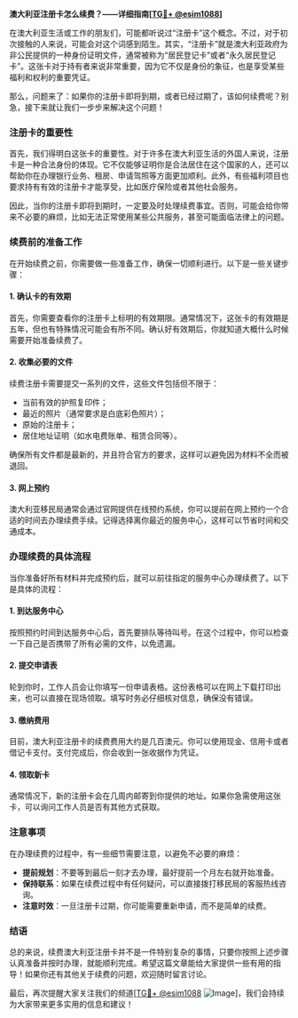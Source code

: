 **澳大利亚注册卡怎么续费？——详细指南[[TG💪+ @esim1088](https://t.me/s/esim1088)]**

在澳大利亚生活或工作的朋友们，可能都听说过“注册卡”这个概念。不过，对于初次接触的人来说，可能会对这个词感到陌生。其实，“注册卡”就是澳大利亚政府为非公民提供的一种身份证明文件，通常被称为“居民登记卡”或者“永久居民登记卡”。这张卡对于持有者来说非常重要，因为它不仅是身份的象征，也是享受某些福利和权利的重要凭证。

那么，问题来了：如果你的注册卡即将到期，或者已经过期了，该如何续费呢？别急，接下来就让我们一步步来解决这个问题！

### 注册卡的重要性

首先，我们得明白这张卡的重要性。对于许多在澳大利亚生活的外国人来说，注册卡是一种合法身份的体现。它不仅能够证明你是合法居住在这个国家的人，还可以帮助你在办理银行业务、租房、申请驾照等方面更加顺利。此外，有些福利项目也要求持有有效的注册卡才能享受，比如医疗保险或者其他社会服务。

因此，当你的注册卡即将到期时，一定要及时处理续费事宜。否则，可能会给你带来不必要的麻烦，比如无法正常使用某些公共服务，甚至可能面临法律上的问题。

### 续费前的准备工作

在开始续费之前，你需要做一些准备工作，确保一切顺利进行。以下是一些关键步骤：

#### 1. 确认卡的有效期
首先，你需要查看你的注册卡上标明的有效期限。通常情况下，这张卡的有效期是五年，但也有特殊情况可能会有所不同。确认好有效期后，你就知道大概什么时候需要开始准备续费了。

#### 2. 收集必要的文件
续费注册卡需要提交一系列的文件，这些文件包括但不限于：
- 当前有效的护照复印件；
- 最近的照片（通常要求是白底彩色照片）；
- 原始的注册卡；
- 居住地址证明（如水电费账单、租赁合同等）。

确保所有文件都是最新的，并且符合官方的要求，这样可以避免因为材料不全而被退回。

#### 3. 网上预约
澳大利亚移民局通常会通过官网提供在线预约系统，你可以提前在网上预约一个合适的时间去办理续费手续。记得选择离你最近的服务中心，这样可以节省时间和交通成本。

### 办理续费的具体流程

当你准备好所有材料并完成预约后，就可以前往指定的服务中心办理续费了。以下是具体的流程：

#### 1. 到达服务中心
按照预约时间到达服务中心后，首先要排队等待叫号。在这个过程中，你可以检查一下自己是否携带了所有必需的文件，以免遗漏。

#### 2. 提交申请表
轮到你时，工作人员会让你填写一份申请表格。这份表格可以在网上下载打印出来，也可以直接在现场领取。填写时务必仔细核对信息，确保没有错误。

#### 3. 缴纳费用
目前，澳大利亚注册卡的续费费用大约是几百澳元。你可以使用现金、信用卡或者借记卡支付。支付完成后，你会收到一张收据作为凭证。

#### 4. 领取新卡
通常情况下，新的注册卡会在几周内邮寄到你提供的地址。如果你急需使用这张卡，可以询问工作人员是否有其他方式获取。

### 注意事项

在办理续费的过程中，有一些细节需要注意，以避免不必要的麻烦：

- **提前规划**：不要等到最后一刻才去办理，最好提前一个月左右就开始准备。
- **保持联系**：如果在续费过程中有任何疑问，可以直接拨打移民局的客服热线咨询。
- **注意时效**：一旦注册卡过期，你可能需要重新申请，而不是简单的续费。

### 结语

总的来说，续费澳大利亚注册卡并不是一件特别复杂的事情，只要你按照上述步骤认真准备并按时办理，就能顺利完成。希望这篇文章能给大家提供一些有用的指导！如果你还有其他关于续费的问题，欢迎随时留言讨论。

最后，再次提醒大家关注我们的频道[[TG💪+ @esim1088](https://t.me/s/esim1088) ![Image](https://i.postimg.cc/4NQfJmqS/Snipaste-2025-05-13-00-14-12.png)]，我们会持续为大家带来更多实用的信息和建议！